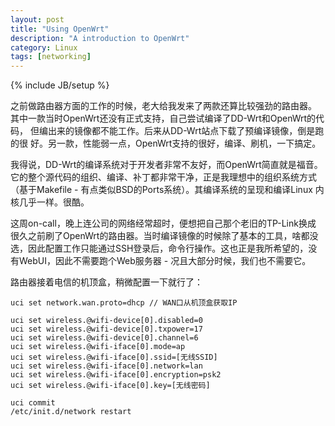 ```yaml
---
layout: post
title: "Using OpenWrt"
description: "A introduction to OpenWrt"
category: Linux
tags: [networking]
---
```

{% include JB/setup %}

之前做路由器方面的工作的时候，老大给我发来了两款还算比较强劲的路由器。
其中一款当时OpenWrt还没有正式支持，自己尝试编译了DD-Wrt和OpenWrt的代码，
但编出来的镜像都不能工作。后来从DD-Wrt站点下载了预编译镜像，倒是跑的很
好。另一款，性能弱一点，OpenWrt支持的很好，编译、刷机，一下搞定。

我得说，DD-Wrt的编译系统对于开发者非常不友好，而OpenWrt简直就是福音。
它的整个源代码的组织、编译、补丁都非常干净，正是我理想中的组织系统方式
（基于Makefile - 有点类似BSD的Ports系统）。其编译系统的呈现和编译Linux
内核几乎一样。很酷。

这周on-call，晚上连公司的网络经常超时，便想把自己那个老旧的TP-Link换成
很久之前刷了OpenWrt的路由器。当时编译镜像的时候除了基本的工具，啥都没
选，因此配置工作只能通过SSH登录后，命令行操作。这也正是我所希望的，没
有WebUI，因此不需要跑个Web服务器 - 况且大部分时候，我们也不需要它。

路由器接着电信的机顶盒，稍微配置一下就行了：

~~~
uci set network.wan.proto=dhcp // WAN口从机顶盒获取IP

uci set wireless.@wifi-device[0].disabled=0
uci set wireless.@wifi-device[0].txpower=17
uci set wireless.@wifi-device[0].channel=6
uci set wireless.@wifi-iface[0].mode=ap
uci set wireless.@wifi-iface[0].ssid=[无线SSID]
uci set wireless.@wifi-iface[0].network=lan
uci set wireless.@wifi-iface[0].encryption=psk2
uci set wireless.@wifi-iface[0].key=[无线密码]

uci commit
/etc/init.d/network restart
~~~

